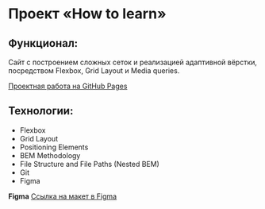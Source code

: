 # Проект «How to learn»

## Функционал: 
Сайт с построением сложных сеток и реализацией 
адаптивной вёрстки, посредством Flexbox, Grid Layout и Media queries.

[Проектная работа на GitHub Pages](https://kvadrat-1.github.io/russian-travel-master/)

## Технологии: 
* Flexbox 
* Grid Layout 
* Positioning Elements 
* BEM Methodology 
* File Structure and File Paths (Nested BEM) 
* Git 
* Figma

**Figma**
[Ссылка на макет в Figma](https://www.figma.com/file/OyRWEjU6wBwRe1hapzQoLx/Sprint-3%3A-Russia-%2F-desktop-%2B-mobile?node-id=28503%3A0)
